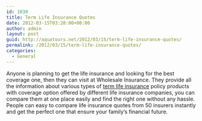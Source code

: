 ```yaml
---
id: 1030
title: Term Life Insurance Quotes
date: 2012-03-15T03:28:00+00:00
author: admin
layout: post
guid: http://aquatours.net/2012/03/15/term-life-insurance-quotes/
permalink: /2012/03/15/term-life-insurance-quotes/
categories:
  - General
---
```

Anyone is planning to get the life insurance and looking for the best coverage one, then they can visit at Wholesale Insurance. They provide all the information about various types of [term life insurance](http://www.wholesaleinsurance.net/term-life-insurance/) policy products with coverage option offered by different life insurance companies, you can compare them at one place easily and find the right one without any hassle. People can easy to compare life insurance quotes from 50 insurers instantly and get the perfect one that ensure your family&#8217;s financial future.